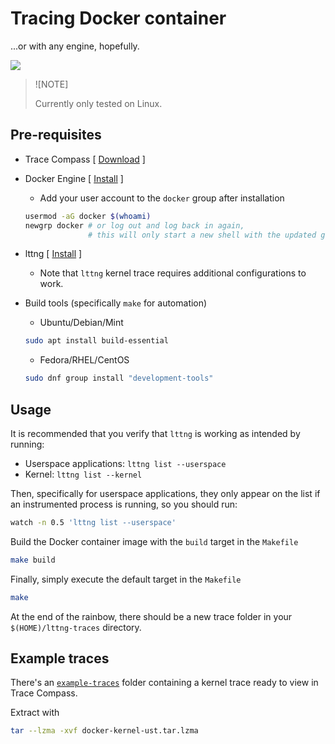 # Tracing Docker container

...or with any engine, hopefully.

![](https://badgen.net/badge/status/proof%20of%20concept/purple?icon=github)

> ![NOTE]
> 
> Currently only tested on Linux.

## Pre-requisites

- Trace Compass \[ [Download](https://projects.eclipse.org/projects/tools.tracecompass/downloads) \]
- Docker Engine \[ [Install](https://docs.docker.com/engine/install/) \]
  - Add your user account to the `docker` group after installation
  ```sh
  usermod -aG docker $(whoami)
  newgrp docker # or log out and log back in again, 
                # this will only start a new shell with the updated group permission
  ```
- lttng \[ [Install](https://lttng.org/download/) \]
  - Note that `lttng` kernel trace requires additional configurations to work.
- Build tools (specifically `make` for automation)

  - Ubuntu/Debian/Mint

  ```sh
  sudo apt install build-essential
  ```

  - Fedora/RHEL/CentOS

  ```sh
  sudo dnf group install "development-tools"
  ```

## Usage

It is recommended that you verify that `lttng` is working as intended by running: 

- Userspace applications: `lttng list --userspace`
- Kernel: `lttng list --kernel`

Then, specifically for userspace applications, they only appear on the list if an instrumented process is running,
so you should run:

```sh
watch -n 0.5 'lttng list --userspace'
```

Build the Docker container image with the `build` target in the `Makefile`

```sh
make build
```

Finally, simply execute the default target in the `Makefile`

```sh
make
```

At the end of the rainbow, there should be a new trace folder in your `$(HOME)/lttng-traces` directory.

## Example traces

There's an [`example-traces`](./example-traces/) folder containing a kernel trace ready to view in Trace Compass.

Extract with

```sh
tar --lzma -xvf docker-kernel-ust.tar.lzma
```

